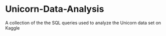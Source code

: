 # Unicorn-Data-Analysis
A collection of the the SQL queries used to analyze the Unicorn data set on Kaggle 
